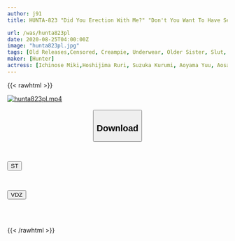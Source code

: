 ```yaml
---
author: j91
title: HUNTA-823 "Did You Erection With Me?" "Don't You Want To Have Sex!?" My Friend's Older Sister (Yariman) Who Doesn't Stop Vaginal Cum Shot In My Virgin Is Vaginal Cum Shot Again And Again!

url: /was/hunta823pl
date: 2020-08-25T04:00:00Z
image: "hunta823pl.jpg"
tags: [Old Releases,Censored, Creampie, Underwear, Older Sister, Slut, 4HR+, Virgin Man	]
maker: [Hunter]
actress: [Ichinose Miki,Hoshijima Ruri, Suzuka Kurumi, Aoyama Yuu, Aosaki Ren]
---
```



{{< rawhtml >}}

<div class="video" data-videoid="r9rLo8GjyySbDxR">
    <a href="javascript:;">
        <img src="/was/hunta823pl/hunta823pl.jpg" width="WIDTH" height="HEIGHT" alt="hunta823pl.mp4" loading="lazy">
    </a>
</div>

<script type="text/javascript" src="https://j91.asia/asset/on-demand-st.js"></script>

<br>
  <link rel="stylesheet" href="https://j91.asia/asset/bs5.css">
  
  <center>
  <button class="btn btn-primary" type="button" data-bs-toggle="collapse" data-bs-target=".multi-collapse" aria-expanded="false" aria-controls="multiCollapseExample1 multiCollapseExample2"><h2>Download</h2></button></center>
</p>
<div class="row">
  <div class="col">
    <div class="collapse multi-collapse" id="multiCollapseExample1">
      <div class="card card-body">
	      	      <br>
<div class="buttons">  
<p><a href="https://streamtape.to/v/r9rLo8GjyySbDxR" target="_blank"><button class="btn-hover color-3"><i class="fa fa-download"></i> ST</button></a></p></div>
    </div>
  </div>
</div>
  <div class="col">
    <div class="collapse multi-collapse" id="multiCollapseExample2">
      <div class="card card-body">
	      <br>
<div class="buttons">
<p><a href="https://vidoza.net/5vptqx0ob5a2" target="_blank"><button class="btn-hover color-1"><i class="fa fa-download"></i> VDZ</button></a></p></div>
<br><br>
      </div>
    </div>
  </div>
</div>

{{< /rawhtml >}}